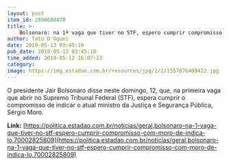 ```yaml
---
layout: post
item_id: 2590698478
title: >-
    Bolsonaro: na 1ª vaga que tiver no STF, espero cumprir compromisso com Moro, de indicá-lo
author: Tatu D'Oquei
date: 2019-05-13 03:45:18
pub_date: 2019-05-13 03:45:18
time_added: 2019-05-12 16:07:23
category: 
image: https://img.estadao.com.br/resources/jpg/2/2/1557676409422.jpg
---
```


O presidente Jair Bolsonaro disse neste domingo, 12, que, na primeira vaga que abrir no Supremo Tribunal Federal (STF), espera cumprir o compromisso de indicar o atual ministro da Justiça e Segurança Pública, Sérgio Moro.

**Link:** [https://politica.estadao.com.br/noticias/geral,bolsonaro-na-1-vaga-que-tiver-no-stf-espero-cumprir-compromisso-com-moro-de-indica-lo,70002825809](https://politica.estadao.com.br/noticias/geral,bolsonaro-na-1-vaga-que-tiver-no-stf-espero-cumprir-compromisso-com-moro-de-indica-lo,70002825809)

